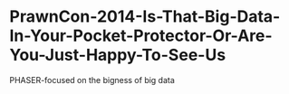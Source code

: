 # PrawnCon-2014-Is-That-Big-Data-In-Your-Pocket-Protector-Or-Are-You-Just-Happy-To-See-Us
PHASER-focused on the bigness of big data
